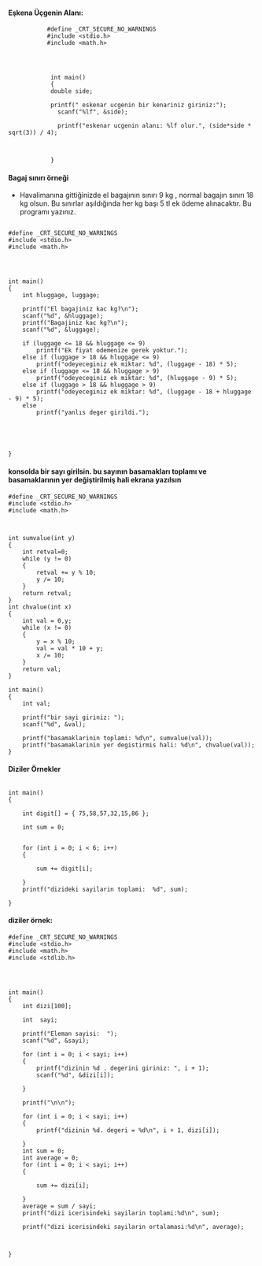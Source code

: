 #### Eşkena Üçgenin Alanı:

               #define _CRT_SECURE_NO_WARNINGS
               #include <stdio.h>
               #include <math.h>




                int main()
                {
               	double side;

                printf(" eskenar ucgenin bir kenariniz giriniz:");
	              scanf("%lf", &side);

	              printf("eskenar ucgenin alanı: %lf olur.", (side*side * sqrt(3)) / 4);



                }
		
		
		
		
#### Bagaj sınırı örneği

- Havalimanına gittiğinizde el bagajının sınırı 9 kg , normal bagajın sınırı 18 kg olsun. Bu sınırlar aşıldığında her kg başı 5 tl ek ödeme alınacaktır. Bu programı yazınız.

```
 
#define _CRT_SECURE_NO_WARNINGS
#include <stdio.h>
#include <math.h>




int main()
{
	int hluggage, luggage;

	printf("El bagajiniz kac kg?\n");
	scanf("%d", &hluggage);
	printf("Bagajiniz kac kg?\n");
	scanf("%d", &luggage);

	if (luggage <= 18 && hluggage <= 9)
		printf("Ek fiyat odemenize gerek yoktur.");
	else if (luggage > 18 && hluggage <= 9)
		printf("odeyeceginiz ek miktar: %d", (luggage - 18) * 5);
	else if (luggage <= 18 && hluggage > 9)
		printf("odeyeceginiz ek miktar: %d", (hluggage - 9) * 5);
	else if (luggage > 18 && hluggage > 9)
		printf("odeyeceginiz ek miktar: %d", (luggage - 18 + hluggage - 9) * 5);
	else
		printf("yanlıs deger girildi.");

 
	


}
```

#### konsolda bir sayı girilsin. bu sayının basamakları toplamı ve basamaklarının yer değiştirilmiş hali ekrana yazılsın


```
#define _CRT_SECURE_NO_WARNINGS
#include <stdio.h>
#include <math.h>



int sumvalue(int y)
{
	int retval=0;
	while (y != 0)
	{
		retval += y % 10;
		y /= 10;
	}
	return retval;
}
int chvalue(int x)
{
	int val = 0,y;
	while (x != 0)
	{
		y = x % 10;          
		val = val * 10 + y;
		x /= 10;
	}
	return val;
}

int main()
{
	int val;

	printf("bir sayi giriniz: ");
	scanf("%d", &val);

	printf("basamaklarinin toplami: %d\n", sumvalue(val));
	printf("basamaklarinin yer degistirmis hali: %d\n", chvalue(val));
}
```



#### Diziler Örnekler

```

int main()
{
	
	int digit[] = { 75,58,57,32,15,86 };

	int sum = 0;


	for (int i = 0; i < 6; i++)
	{

		sum += digit[i];

	}
	printf("dizideki sayilarin toplami:  %d", sum);

}

```

#### diziler örnek:

```
#define _CRT_SECURE_NO_WARNINGS
#include <stdio.h>
#include <math.h>
#include <stdlib.h>




int main()
{
	int dizi[100];

	int  sayi;

	printf("Eleman sayisi:  ");
	scanf("%d", &sayi);

	for (int i = 0; i < sayi; i++)
	{
		printf("dizinin %d . degerini giriniz: ", i + 1);
		scanf("%d", &dizi[i]);

	}

	printf("\n\n");

	for (int i = 0; i < sayi; i++)
	{
		printf("dizinin %d. degeri = %d\n", i + 1, dizi[i]);

	}
	int sum = 0;
	int average = 0;
	for (int i = 0; i < sayi; i++)
	{
		
		sum += dizi[i];

	}
	average = sum / sayi;
	printf("dizi icerisindeki sayilarin toplami:%d\n", sum);

	printf("dizi icerisindeki sayilarin ortalamasi:%d\n", average);

	

}

```





